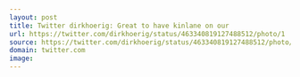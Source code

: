 ```yaml
---
layout: post
title: Twitter dirkhoerig: Great to have kinlane on our 
url: https://twitter.com/dirkhoerig/status/463340819127488512/photo/1
source: https://twitter.com/dirkhoerig/status/463340819127488512/photo/1
domain: twitter.com
image: 
---
```


